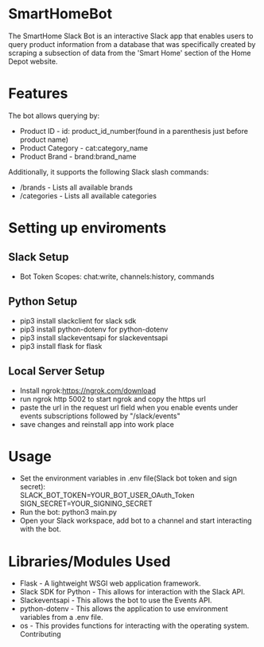 # SmartHomeBot

The SmartHome Slack Bot is an interactive Slack app that enables users to query product information from a database that was specifically created by scraping a subsection of data from the 'Smart Home' section of the Home Depot website.

# Features
The bot allows querying by:
* Product ID - id: product_id_number(found in a parenthesis just before product name)
* Product Category - cat:category_name
* Product Brand - brand:brand_name


Additionally, it supports the following Slack slash commands:

* /brands - Lists all available brands
* /categories - Lists all available categories


# Setting up enviroments

## Slack Setup
* Bot Token Scopes: chat:write, channels:history, commands

## Python Setup
* pip3 install slackclient for slack sdk
* pip3 install python-dotenv for python-dotenv
* pip3 install slackeventsapi for slackeventsapi
* pip3 install flask for flask

## Local Server Setup
* Install ngrok:https://ngrok.com/download
* run ngrok http 5002 to start ngrok and copy the https url
* paste the url in the request url field when you enable events under events subscriptions followed by "/slack/events"
* save changes and reinstall app into work place



# Usage
* Set the environment variables in .env file(Slack bot token and sign secret):\
    SLACK_BOT_TOKEN=YOUR_BOT_USER_OAuth_Token\
    SIGN_SECRET=YOUR_SIGNING_SECRET
* Run the bot:
  python3 main.py
* Open your Slack workspace, add bot to a channel and start interacting with the bot.

# Libraries/Modules Used
* Flask - A lightweight WSGI web application framework.
* Slack SDK for Python - This allows for interaction with the Slack API.
* Slackeventsapi - This allows the bot to use the Events API.
* python-dotenv - This allows the application to use environment variables from a .env file.
* os - This provides functions for interacting with the operating system.
Contributing



